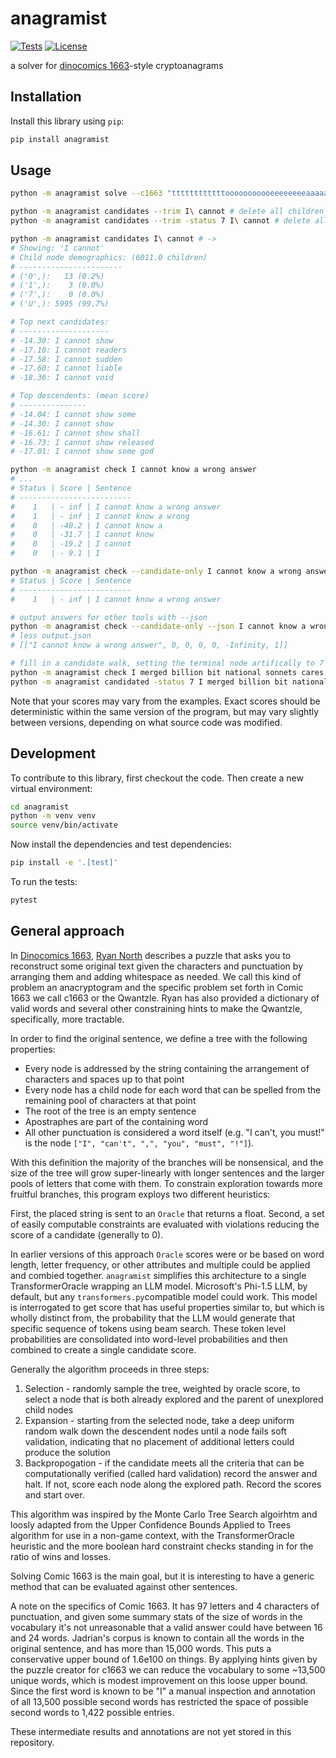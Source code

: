 # anagramist

[![Tests](https://github.com/lonnen/anagramist/actions/workflows/test.yml/badge.svg)](https://github.com/lonnen/anagramist/actions/workflows/test.yml)
[![License](https://img.shields.io/badge/license-Apache%202.0-blue.svg)](https://github.com/lonnen/anagramist/blob/main/LICENSE)

a solver for [dinocomics 1663](https://qwantz.com/index.php?comic=1663)-style cryptoanagrams

## Installation

Install this library using `pip`:
```bash
pip install anagramist
```

## Usage

```bash
python -m anagramist solve --c1663 "ttttttttttttooooooooooeeeeeeeeaaaaaaallllllnnnnnnuuuuuuiiiiisssssdddddhhhhhyyyyyIIrrrfffbbwwkcmvg:,\!\!"
```

```bash
python -m anagramist candidates --trim I\ cannot # delete all children of "I cannot" but leave the status untouched
python -m anagramist candidates --trim -status 7 I\ cannot # delete all children of "I cannot" and set its status to 7 so it will be ignored
```

```bash
python -m anagramist candidates I\ cannot # -> 
# Showing: 'I cannot'
# Child node demographics: (6011.0 children)
# -----------------------
# ('0',):   13 (0.2%)
# ('1',):    3 (0.0%)
# ('7',):    0 (0.0%)
# ('U',): 5995 (99.7%)

# Top next candidates:
# --------------------
# -14.30: I cannot show
# -17.10: I cannot readers
# -17.58: I cannot sudden
# -17.60: I cannot liable
# -18.36: I cannot void

# Top descendents: (mean score)
# ---------------
# -14.04: I cannot show some
# -14.30: I cannot show
# -16.61: I cannot show shall
# -16.73: I cannot show released
# -17.01: I cannot show some god
```

```bash
python -m anagramist check I cannot know a wrong answer   
# ...
# Status | Score | Sentence
# -------------------------
#    1   | - inf | I cannot know a wrong answer
#    1   | - inf | I cannot know a wrong
#    0   | -40.2 | I cannot know a
#    0   | -31.7 | I cannot know
#    0   | -19.2 | I cannot
#    0   | - 9.1 | I

python -m anagramist check --candidate-only I cannot know a wrong answer
# Status | Score | Sentence
# -------------------------
#    1   | - inf | I cannot know a wrong answer

# output answers for other tools with --json
python -m anagramist check --candidate-only --json I cannot know a wrong answer > output.json
# less output.json
# [["I cannot know a wrong answer", 0, 0, 0, 0, -Infinity, 1]]

# fill in a candidate walk, setting the terminal node artifically to 7 (Manual Intervention)
python -m anagramist check I merged billion bit national sonnets cares vessel darned tile hold yuo
python -m anagramist candidated -status 7 I merged billion bit national sonnets cares vessel darned tile hold yuo
```

Note that your scores may vary from the examples. Exact scores should be deterministic within the same version of the program, but may vary slightly between versions, depending on what source code was modified.

## Development

To contribute to this library, first checkout the code. Then create a new virtual environment:
```bash
cd anagramist
python -m venv venv
source venv/bin/activate
```
Now install the dependencies and test dependencies:
```bash
pip install -e '.[test]'
```
To run the tests:
```bash
pytest
```

## General approach

In [Dinocomics 1663](https://qwantz.com/index.php?comic=1663), [Ryan North](https://www.ryannorth.ca/about/) describes a puzzle that asks you to reconstruct some original text given the characters and punctuation by arranging them and adding whitespace as needed. We call this kind of problem an anacryptogram and the specific problem set forth in Comic 1663 we call c1663 or the Qwantzle. Ryan has also provided a dictionary of valid words and several other constraining hints to make the Qwantzle, specifically, more tractable. 

In order to find the original sentence, we define a tree with the following properties:

* Every node is addressed by the string containing the arrangement of characters and spaces up to that point
* Every node has a child node for each word that can be spelled from the remaining pool of characters at that point
* The root of the tree is an empty sentence
* Apostraphes are part of the containing word
* All other punctuation is considered a word itself (e.g. "I can't, you must!" is the node `["I", "can't", ",", "you", "must", "!"]`).

With this definition the majority of the branches will be nonsensical, and the size of the tree will grow super-linearly with longer sentences and the larger pools of letters that come with them. To constrain exploration towards more fruitful branches, this program exploys two different heuristics:

First, the placed string is sent to an `Oracle` that returns a float. Second, a set of easily computable constraints are evaluated with violations reducing the score of a candidate (generally to 0).

In earlier versions of this approach `Oracle` scores were or be based on word length, letter frequency, or other attributes and multiple could be applied and combied together. `anagramist` simplifies this architecture to a single TransformerOracle wrapping an LLM model. Microsoft's Phi-1.5 LLM, by default, but any `transformers.py`compatible model could work. This model is interrogated to get score that has useful properties similar to, but which is wholly distinct from, the probability that the LLM would generate that specific sequence of tokens using beam search. These token level probabilities are consolidated into word-level probabilities and then combined to create a single candidate score.

Generally the algorithm proceeds in three steps:

1. Selection - randomly sample the tree, weighted by oracle score, to select a node that is both already explored and the parent of unexplored child nodes
2. Expansion - starting from the selected node, take a deep uniform random walk down the descendent nodes until a node fails soft validation, indicating that no placement of additional letters could produce the solution
3. Backpropogation - if the candidate meets all the criteria that can be computationally verified (called hard validation) record the answer and halt. If not, score each node along the explored path. Record the scores and start over.

This algorithm was inspired by the Monte Carlo Tree Search algoirhtm and loosly adapted from the Upper Confidence Bounds Applied to Trees algorithm for use in a non-game context, with the TransformerOracle heuristic and the more boolean hard constraint checks standing in for the ratio of wins and losses.

Solving Comic 1663 is the main goal, but it is interesting to have a generic method that can be evaluated against other sentences.

A note on the specifics of Comic 1663. It has 97 letters and 4 characters of punctuation, and given some summary stats of the size of words in the vocabulary it's not unreasonable that a valid answer could have between 16 and 24 words. Jadrian's corpus is known to contain all the words in the original sentence, and has more than 15,000 words. This puts a conservative upper bound of 1.6e100 on things. By applying hints given by the puzzle creator for c1663 we can reduce the vocabulary to some ~13,500 unique words, which is modest improvement on this loose upper bound. Since the first word is known to be "I" a manual inspection and annotation of all 13,500 possible second words has restricted the space of possible second words to 1,422 possible entries. 

These intermediate results and annotations are not yet stored in this repository.